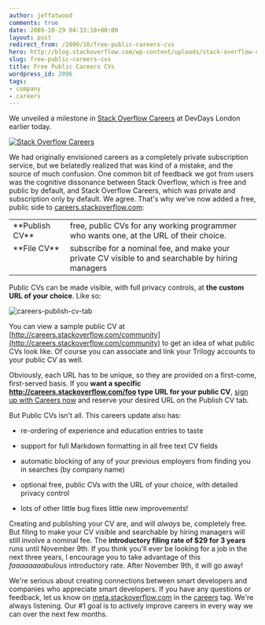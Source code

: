 ```yaml
---
author: jeffatwood
comments: true
date: 2009-10-29 04:33:18+00:00
layout: post
redirect_from: /2009/10/free-public-careers-cvs
hero: http://blog.stackoverflow.com/wp-content/uploads/stack-overflow-careers.png
slug: free-public-careers-cvs
title: Free Public Careers CVs
wordpress_id: 2096
tags:
- company
- careers
---
```



We unveiled a milestone in [Stack Overflow Careers](http://careers.stackoverflow.com/) at DevDays London earlier today.



[![Stack Overflow Careers](http://blog.stackoverflow.com/wp-content/uploads/stack-overflow-careers.png)](http://careers.stackoverflow.com/)





We had originally envisioned careers as a completely private subscription service, but we belatedly realized that was kind of a mistake, and the source of much confusion. One common bit of feedback we got from users was the cognitive dissonance between Stack Overflow, which is free and public by default, and Stack Overflow Careers, which was private and subscription only by default. We agree. That's why we've now added a free, public side to [careers.stackoverflow.com](http://careers.stackoverflow.com):



<table width="450" >
<tr >
<td width="100" valign="top" >**Publish CV**
</td>
<td >free, public CVs for any working programmer who wants one, at the URL of their choice.
</td></tr>
<tr >
<td width="100" valign="top" >**File CV**
</td>
<td >subscribe for a nominal fee, and make your private CV visible to and searchable by hiring managers
</td></tr>
</table>



Public CVs can be made visible, with full privacy controls, at **the custom URL of your choice**. Like so:



![careers-publish-cv-tab](/blog/images/wordpress/careers-publish-cv-tab.png)



You can view a sample public CV at [http://careers.stackoverflow.com/community](http://careers.stackoverflow.com/community) to get an idea of what public CVs look like. Of course you can associate and link your Trilogy accounts to your public CV as well.



Obviously, each URL has to be unique, so they are provided on a first-come, first-served basis. If you **want a specific http://careers.stackoverflow.com/foo type URL for your public CV**, [sign up with Careers now](http://careers.stackoverflow.com) and reserve your desired URL on the Publish CV tab.



But Public CVs isn't all. This careers update also has:







  * re-ordering of experience and education entries to taste

  * support for full Markdown formatting in all free text CV fields

  * automatic blocking of any of your previous employers from finding you in searches (by company name)

  * optional free, public CVs with the URL of your choice, with detailed privacy control

  * lots of other little bug fixes little new improvements!






Creating and publishing your CV are, and will _always_ be, completely free. But filing to make your CV visible and searchable by hiring managers will still involve a nominal fee. The **introductory filing rate of $29 for 3 years** runs until November 9th. If you think you'll ever be looking for a job in the next three years, I encourage you to take advantage of this _faaaaaaaabulous_ introductory rate. After November 9th, it will go away!



We're serious about creating connections between smart developers and companies who appreciate smart developers. If you have any questions or feedback, let us know on [meta.stackoverflow.com](http://meta.stackoverflow.com) in the [careers](http://meta.stackoverflow.com/questions/tagged/careers) tag. We're always listening. Our #1 goal is to actively improve careers in every way we can over the next few months.

